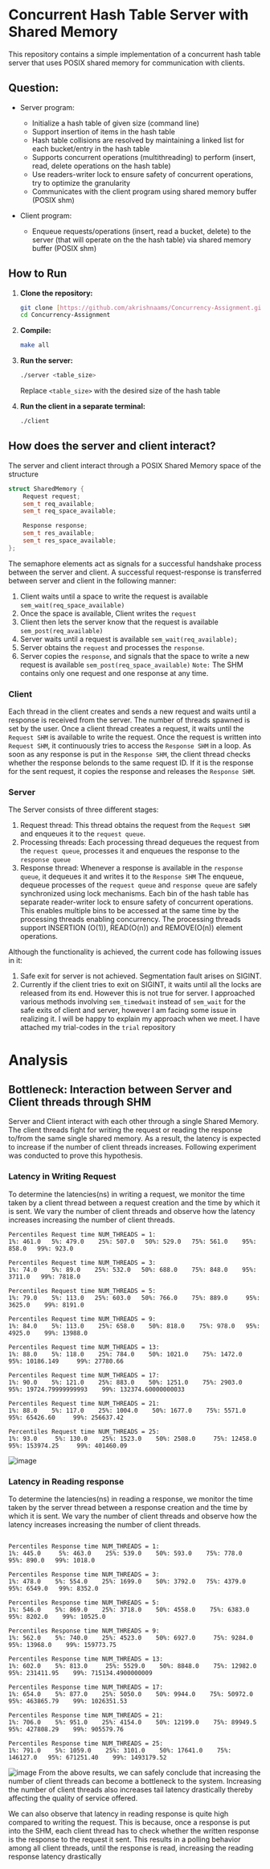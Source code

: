 # Concurrent Hash Table Server with Shared Memory
This repository contains a simple implementation of a concurrent hash table server that uses POSIX shared memory for communication with clients.

## Question:
* Server program:
     - Initialize a hash table of given size (command line)
     - Support insertion of items in the hash table
     - Hash table collisions are resolved by maintaining a linked list for each bucket/entry in the hash table
     - Supports concurrent operations (multithreading) to perform (insert, read, delete operations on the hash table)
     - Use readers-writer lock to ensure safety of concurrent operations, try to optimize the granularity
     - Communicates with the client program using shared memory buffer (POSIX shm)

* Client program:
     - Enqueue requests/operations (insert, read a bucket, delete) to the server (that will operate on the the hash table) via shared memory buffer (POSIX shm)

## How to Run
1.  **Clone the repository:**

    ```bash
    git clone [https://github.com/akrishnaams/Concurrency-Assignment.git]([https://github.com/your-username/concurrent-hash-table.git](https://github.com/akrishnaams/Concurrency-Assignment.git)
    cd Concurrency-Assignment
    ```
2.  **Compile:**
    ```bash
    make all
    ```
3.  **Run the server:**
    ```bash
    ./server <table_size> 
    ```
    Replace `<table_size>` with the desired size of the hash table
4.  **Run the client in a separate terminal:**
    ```bash
    ./client
    ```

## How does the server and client interact?

The server and client interact through a POSIX Shared Memory space of the structure
```C++
struct SharedMemory {
    Request request;
    sem_t req_available;
    sem_t req_space_available;

    Response response;
    sem_t res_available;
    sem_t res_space_available;
};
```
The semaphore elements act as signals for a successful handshake process between the server and client. A successful request-response is transferred between server and client in the following manner:
1.  Client waits until a space to write the request is available `sem_wait(req_space_available)`
2.  Once the space is available, Client writes the `request`
3.  Client then lets the server know that the request is available `sem_post(req_available)`
4.  Server waits until a request is available `sem_wait(req_available);`
5.  Server obtains the `request` and processes the `response`.
6.  Server copies the `response`, and signals that the space to write a new request is available `sem_post(req_space_available)`
`Note:` The SHM contains only one request and one response at any time.

### Client
Each thread in the client creates and sends a new request and waits until a response is received from the server. The number of threads spawned is set by the user. Once a client thread creates a request, it waits until the  `Request SHM` is available to write the request. Once the request is written into `Request SHM`, it continuously tries to access the `Response SHM` in a loop. As soon as any response is put in the `Response SHM`, the client thread checks whether the response belonds to the same request ID. If it is the response for the sent request, it copies the response and releases the `Response SHM`.

### Server
The Server consists of three different stages:
1.  Request thread: This thread obtains the request from the `Request SHM` and enqueues it to the `request queue`.
2.  Processing threads: Each processing thread dequeues the request from the `request queue`, processes it and enqueues the response to the `response queue`
3.  Response thread: Whenever a response is available in the `response queue`, it dequeues it and writes it to the `Response SHM`
The enqueue, dequeue processes of the `request queue` and `response queue` are safely synchronized using lock mechanisms.
Each bin of the hash table has separate reader-writer lock to ensure safety of concurrent operations. This enables multiple bins to be accessed at the same time by the processing threads enabling concurrency. The processing threads support INSERTION (O(1)), READ(O(n)) and REMOVE(O(n)) element operations.

Although the functionality is achieved, the current code has following issues in it:
1.  Safe exit for server is not achieved. Segmentation fault arises on SIGINT.
2.  Currently if the client tries to exit on SIGINT, it waits until all the locks are released from its end. However this is not true for server.
I approached various methods involving `sem_timedwait` instead of `sem_wait` for the safe exits of client and server, however I am facing some issue in realizing it. I will be happy to explain my approach when we meet. I have attached my trial-codes in the `trial` repository 

# Analysis

## Bottleneck: Interaction between Server and Client threads through SHM
Server and Client interact with each other through a single Shared Memory. The client threads fight for writing the request or reading the response to/from the same single shared memory. As a result, the latency is expected to increase if the number of client threads increases. Following experiment was conducted to prove this hypothesis.

### Latency in Writing Request
To determine the latencies(ns) in writing a request, we monitor the time taken by a client thread between a request creation and the time by which it is sent. We vary the number of client threads and observe how the latency increases increasing the number of client threads.

```
Percentiles Request time NUM_THREADS = 1:
1%: 461.0   5%: 479.0    25%: 507.0   50%: 529.0   75%: 561.0    95%: 858.0   99%: 923.0

Percentiles Request time NUM_THREADS = 3:
1%: 74.0    5%: 89.0    25%: 532.0   50%: 688.0    75%: 848.0    95%: 3711.0   99%: 7818.0

Percentiles Request time NUM_THREADS = 5: 
1%: 79.0    5%: 113.0   25%: 603.0   50%: 766.0    75%: 889.0     95%: 3625.0    99%: 8191.0

Percentiles Request time NUM_THREADS = 9:
1%: 84.0    5%: 113.0    25%: 658.0    50%: 818.0    75%: 978.0   95%: 4925.0    99%: 13988.0

Percentiles Request time NUM_THREADS = 13:
1%: 88.0    5%: 118.0    25%: 784.0    50%: 1021.0    75%: 1472.0    95%: 10186.149     99%: 27780.66

Percentiles Request time NUM_THREADS = 17:
1%: 90.0    5%: 121.0    25%: 883.0    50%: 1251.0    75%: 2903.0    95%: 19724.79999999993    99%: 132374.60000000033

Percentiles Request time NUM_THREADS = 21:
1%: 88.0    5%: 117.0    25%: 1004.0    50%: 1677.0    75%: 5571.0    95%: 65426.60     99%: 256637.42

Percentiles Request time NUM_THREADS = 25:
1%: 93.0     5%: 130.0    25%: 1523.0    50%: 2508.0     75%: 12458.0    95%: 153974.25     99%: 401460.09
```

![image](https://github.com/user-attachments/assets/36ad0e11-d28c-4d7a-a59e-8a35e2e0aa93)

### Latency in Reading response
To determine the latencies(ns) in reading a response, we monitor the time taken by the server thread between a response creation and the time by which it is sent. We vary the number of client threads and observe how the latency increases increasing the number of client threads.
```

Percentiles Response time NUM_THREADS = 1:
1%: 445.0     5%: 463.0    25%: 539.0    50%: 593.0    75%: 778.0    95%: 890.0   99%: 1018.0

Percentiles Response time NUM_THREADS = 3:
1%: 478.0    5%: 554.0    25%: 1699.0    50%: 3792.0   75%: 4379.0   95%: 6549.0   99%: 8352.0

Percentiles Response time NUM_THREADS = 5:
1%: 546.0    5%: 869.0    25%: 3718.0    50%: 4558.0    75%: 6383.0   95%: 8202.0    99%: 10525.0

Percentiles Response time NUM_THREADS = 9:
1%: 562.0    5%: 740.0    25%: 4523.0    50%: 6927.0     75%: 9284.0    95%: 13968.0    99%: 159773.75

Percentiles Response time NUM_THREADS = 13:
1%: 602.0    5%: 813.0     25%: 5529.0    50%: 8848.0    75%: 12982.0    95%: 231411.95    99%: 715134.4900000009

Percentiles Response time NUM_THREADS = 17:
1%: 654.0    5%: 877.0    25%: 5050.0    50%: 9944.0    75%: 50972.0    95%: 463865.79    99%: 1026351.53

Percentiles Response time NUM_THREADS = 21:
1%: 706.0    5%: 951.0    25%: 4154.0    50%: 12199.0    75%: 89949.5    95%: 427808.29    99%: 905579.76

Percentiles Response time NUM_THREADS = 25:
1%: 791.0    5%: 1059.0    25%: 3101.0    50%: 17641.0    75%: 146127.0   95%: 671251.40    99%: 1493179.52
```
![image](https://github.com/user-attachments/assets/d745420e-00d4-4ee1-b04c-b2a1aa6f332d)
From the above results, we can safely conclude that increasing the number of client threads can become a bottleneck to the system. Increasing the number of client threads also increases tail latency drastically thereby affecting the quality of service offered. 

We can also observe that latency in reading response is quite high compared to writing the request. This is because, once a response is put into the SHM, each client thread has to check whether the written response is the response to the request it sent. This results in a polling behavior among all client threads, until the response is read, increasing the reading response latency drastically 





